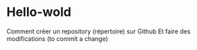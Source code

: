 # Hello-wold
Comment créer un repository (répertoire) sur Github
Et faire des modifications (to commit a change) 
